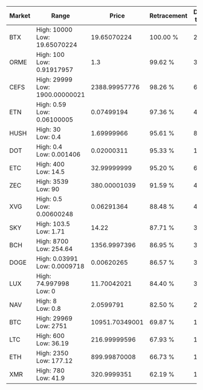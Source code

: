 | Market | Range | Price| Retracement | Doubles to 50% |
| --- | --- | --- | --- | --- |
| BTX | High: 10000<br />Low: 19.65070224 | 19.65070224 | 100.00 % | 254.94 |
| ORME | High: 100<br />Low: 0.91917957 | 1.3 | 99.62 % | 38.82 |
| CEFS | High: 29999<br />Low: 1900.00000021 | 2388.99957776 | 98.26 % | 6.68 |
| ETN | High: 0.59<br />Low: 0.06100005 | 0.07499194 | 97.36 % | 4.34 |
| HUSH | High: 30<br />Low: 0.4 | 1.69999966 | 95.61 % | 8.94 |
| DOT | High: 0.4<br />Low: 0.001406 | 0.02000311 | 95.33 % | 10.03 |
| ETC | High: 400<br />Low: 14.5 | 32.99999999 | 95.20 % | 6.28 |
| ZEC | High: 3539<br />Low: 90 | 380.00001039 | 91.59 % | 4.77 |
| XVG | High: 0.5<br />Low: 0.00600248 | 0.06291364 | 88.48 % | 4.02 |
| SKY | High: 103.5<br />Low: 1.71 | 14.22 | 87.71 % | 3.70 |
| BCH | High: 8700<br />Low: 254.64 | 1356.9997396 | 86.95 % | 3.30 |
| DOGE | High: 0.03991<br />Low: 0.0009718 | 0.00620265 | 86.57 % | 3.30 |
| LUX | High: 74.997998<br />Low: 0 | 11.70042021 | 84.40 % | 3.20 |
| NAV | High: 8<br />Low: 0.8 | 2.0599791 | 82.50 % | 2.14 |
| BTC | High: 29969<br />Low: 2751 | 10951.70349001 | 69.87 % | 1.49 |
| LTC | High: 600<br />Low: 36.19 | 216.99999596 | 67.93 % | 1.47 |
| ETH | High: 2350<br />Low: 177.12 | 899.99870008 | 66.73 % | 1.40 |
| XMR | High: 780<br />Low: 41.9 | 320.9999351 | 62.19 % | 1.28 |
